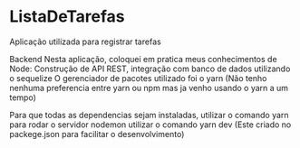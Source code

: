 # ListaDeTarefas
 Aplicação utilizada para registrar tarefas
 
 Backend
 Nesta aplicação, coloquei em pratica meus conhecimentos de Node: Construção de API REST, integração com banco de dados utilizando o sequelize
 O gerenciador de pacotes utilizado foi o yarn (Não tenho nenhuma preferencia entre yarn ou npm mas ja venho usando o yarn a um tempo)
 
 Para que todas as dependencias sejam instaladas, utilizar o comando yarn
 para rodar o servidor nodemon utilizar o comando yarn dev (Este criado no packege.json para facilitar o desenvolvimento)
